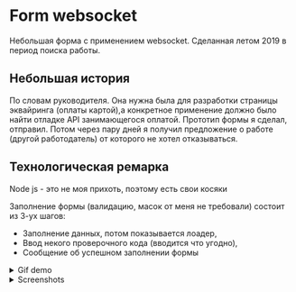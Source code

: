 # Form websocket

Небольшая форма с применением websocket. Сделанная летом 2019 в период поиска работы.
## Небольшая история
По словам руководителя. Она нужна была для разработки страницы эквайринга (оплаты картой),а конкретное применение 
должно было найти отладке API занимающегося оплатой. Прототип формы я сделал, отправил. Потом через пару дней я
 получил предложение о работе (другой работодатель) от которого не хотел отказываться.
 
## Технологическая ремарка
Node js - это не моя прихоть, поэтому есть свои косяки

Заполнение формы (валидацию, масок от меня не требовали) состоит из 3-ух шагов: 
  - Заполнение данных, потом показывается лоадер, 
  - Ввод некого проверочного кода (вводится что угодно),
  - Сообщение об успешном заполнении формы

<details>
  <summary>Gif demo</summary>
  ![][]
</details>
<details>
  <summary>Screenshots</summary>
  ![][]
</details>

